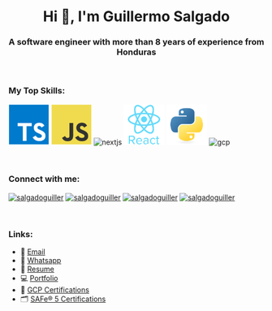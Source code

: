 <h1 align="center">Hi 👋, I'm Guillermo Salgado</h1>
<h3 align="center">A software engineer with more than 8 years of experience from Honduras</h3>

<br />

<h3 align="left">My Top Skills:</h3>
<p align="left">
  <img src="https://raw.githubusercontent.com/devicons/devicon/master/icons/typescript/typescript-original.svg" alt="typescript" width="80" height="80" />
  <img src="https://raw.githubusercontent.com/devicons/devicon/master/icons/javascript/javascript-original.svg" alt="javascript" width="80" height="80" />
  <img src="https://www.svgrepo.com/show/354113/nextjs-icon.svg" alt="nextjs" width="80" height="80" />
  <img src="https://raw.githubusercontent.com/devicons/devicon/master/icons/react/react-original-wordmark.svg" alt="react" width="80" height="80" />
  <img src="https://raw.githubusercontent.com/devicons/devicon/master/icons/python/python-original.svg" alt="python" width="80" height="80" />
  <img src="https://www.vectorlogo.zone/logos/google_cloud/google_cloud-icon.svg" alt="gcp" width="80" height="80" />
</p>

<br />

<h3 align="left">Connect with me:</h3>
<p align="left">
  <a href="https://linkedin.com/in/salgadoguiller" target="blank"><img align="center"
      src="https://raw.githubusercontent.com/rahuldkjain/github-profile-readme-generator/master/src/images/icons/Social/linked-in-alt.svg"
      alt="salgadoguiller" height="25" width="35" /></a>
  <a href="https://twitter.com/salgadoguiller" target="blank"><img align="center"
      src="https://raw.githubusercontent.com/rahuldkjain/github-profile-readme-generator/master/src/images/icons/Social/twitter.svg"
      alt="salgadoguiller" height="25" width="35" /></a>
  <a href="https://fb.com/salgadoguiller" target="blank"><img align="center"
      src="https://raw.githubusercontent.com/rahuldkjain/github-profile-readme-generator/master/src/images/icons/Social/facebook.svg"
      alt="salgadoguiller" height="25" width="35" /></a>
  <a href="https://instagram.com/salgadoguiller" target="blank"><img align="center"
      src="https://raw.githubusercontent.com/rahuldkjain/github-profile-readme-generator/master/src/images/icons/Social/instagram.svg"
      alt="salgadoguiller" height="25" width="35" /></a>
</p>

<br />


<h3 align="left">Links:</h3>

- 📨 [Email](mailto:guillermosalgado822@gmail.com)
- 📱 [Whatsapp](https://wa.me/+50496406631)
- 📄 [Resume](https://drive.google.com/file/d/102TpCZmsRu6DS21CTotDSPjzmPdXzS4N/view)
- 💻 [Portfolio](https://portfolio-three-pearl-77.vercel.app/)
- 📂 [GCP Certifications](https://www.credential.net/profile/guillermoantoniocrescenciosalgado347764/wallet#gs.pw3n0f)
- 🗂️ [SAFe® 5 Certifications](https://www.credly.com/users/guillermo-antonio-crescencio-salgado/badges)